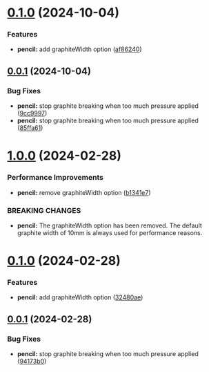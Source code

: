 # [0.1.0](https://github.com/vorlagenverstand/semantic-release-github-actions/compare/v0.0.1...v0.1.0) (2024-10-04)


### Features

* **pencil:** add graphiteWidth option ([af86240](https://github.com/vorlagenverstand/semantic-release-github-actions/commit/af862406ff78b4445fc49d4b6d0b567b6f7a6bef))

## [0.0.1](https://github.com/vorlagenverstand/semantic-release-github-actions/compare/v0.0.0...v0.0.1) (2024-10-04)


### Bug Fixes

* **pencil:** stop graphite breaking when too much pressure applied ([9cc9997](https://github.com/vorlagenverstand/semantic-release-github-actions/commit/9cc9997b99cca06eef143c9b2cabceb318774dff))
* **pencil:** stop graphite breaking when too much pressure applied ([85ffa61](https://github.com/vorlagenverstand/semantic-release-github-actions/commit/85ffa61bb79acacbee75c074a35116c28f6584b3))

# [1.0.0](https://github.com/viniciusteixeiradias/medium-semantic-release-github-actions/compare/v0.1.0...v1.0.0) (2024-02-28)


### Performance Improvements

* **pencil:** remove graphiteWidth option ([b1341e7](https://github.com/viniciusteixeiradias/medium-semantic-release-github-actions/commit/b1341e760d2a0f7de958c0edf7da25f09489f3eb))


### BREAKING CHANGES

* **pencil:** The graphiteWidth option has been removed. The default graphite width of 10mm is always used for performance reasons.

# [0.1.0](https://github.com/viniciusteixeiradias/medium-semantic-release-github-actions/compare/v0.0.1...v0.1.0) (2024-02-28)


### Features

* **pencil:** add graphiteWidth option ([32480ae](https://github.com/viniciusteixeiradias/medium-semantic-release-github-actions/commit/32480aedb5a9caeffe5ed2c1f2878ac82372d615))

## [0.0.1](https://github.com/viniciusteixeiradias/medium-semantic-release-github-actions/compare/v0.0.0...v0.0.1) (2024-02-28)


### Bug Fixes

* **pencil:** stop graphite breaking when too much pressure applied ([94173b0](https://github.com/viniciusteixeiradias/medium-semantic-release-github-actions/commit/94173b0af97787b2f2cc0b17fa69f5c3e3fe0054))
